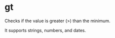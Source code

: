 # gt

Checks if the value is greater (>) than the minimum.

It supports strings, numbers, and dates.
